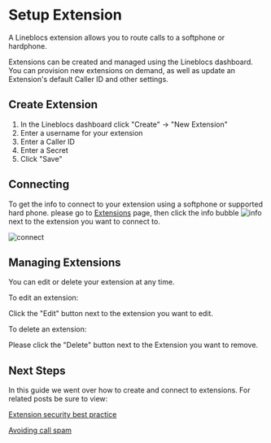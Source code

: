 # Setup Extension

A Lineblocs extension allows you to route calls to a softphone or hardphone.

Extensions can be created and managed using the Lineblocs dashboard. You can provision new extensions on demand, as well as update an Extension's default Caller ID and other settings.

## Create Extension

1. In the Lineblocs dashboard click "Create" -> "New Extension"
2. Enter a username for your extension
3. Enter a Caller ID
4. Enter a Secret
5. Click "Save"

## Connecting

To get the info to connect to your extension using a softphone or supported hard phone. please go to [Extensions](https://app.lineblocs.com/#/extensions) page, then click the info bubble ![info](/img/frontend/docs/create-extensions/info-bubble.png) next to the extension you want to connect to.

![connect](/img/frontend/docs/create-extensions/connect-2.png)

## Managing Extensions

You can edit or delete your extension at any time. 

To edit an extension:

Click the "Edit" button next to the extension you want to edit.

To delete an extension:

Please click the "Delete" button next to the Extension you want to remove.

## Next Steps

In this guide we went over how to create and connect to extensions. For related posts be sure to view:

[Extension security best practice](https://lineblocs.com/resources/other-topics/extension-security)

[Avoiding call spam](https://lineblocs.com/resources/other-topics/report-spam)